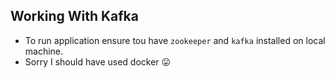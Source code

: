 ## Working With Kafka

- To run application ensure tou have `zookeeper` and `kafka` installed on local machine. 
- Sorry I should have used docker 😛